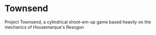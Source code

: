 # Townsend
Project Townsend, a cylindrical shoot-em-up game based heavily on the mechanics of Housemarque's Resogun
